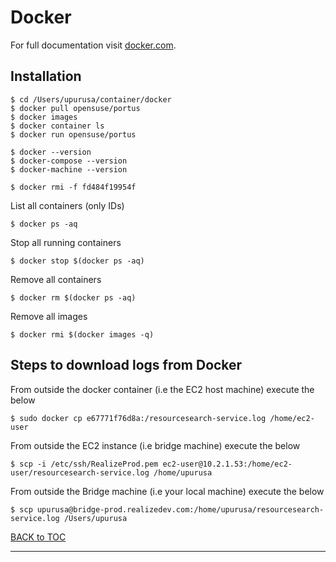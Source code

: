 # Docker

For full documentation visit [docker.com](https://www.docker.com/).

## Installation

	$ cd /Users/upurusa/container/docker 
	$ docker pull opensuse/portus
	$ docker images
	$ docker container ls
	$ docker run opensuse/portus

	$ docker --version
	$ docker-compose --version
	$ docker-machine --version

	$ docker rmi -f fd484f19954f    

List all containers (only IDs)

	$ docker ps -aq

Stop all running containers

	$ docker stop $(docker ps -aq)

Remove all containers

	$ docker rm $(docker ps -aq)

Remove all images

	$ docker rmi $(docker images -q)


## Steps to download logs from Docker

From outside the docker container (i.e the EC2 host machine) execute the below

	$ sudo docker cp e67771f76d8a:/resourcesearch-service.log /home/ec2-user

From outside the EC2 instance (i.e bridge machine) execute the below

	$ scp -i /etc/ssh/RealizeProd.pem ec2-user@10.2.1.53:/home/ec2-user/resourcesearch-service.log /home/upurusa

From outside the Bridge machine (i.e your local machine) execute the below

	$ scp upurusa@bridge-prod.realizedev.com:/home/upurusa/resourcesearch-service.log /Users/upurusa


[BACK to TOC](./../README.md)

----------